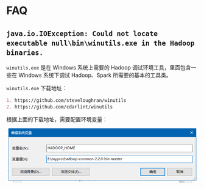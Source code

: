 # FAQ

## `java.io.IOException: Could not locate executable null\bin\winutils.exe in the Hadoop binaries.`

`winutils.exe` 是在 Windows 系统上需要的 Hadoop 调试环境工具，里面包含一些在 Windows 系统下调试 Hadoop、Spark 所需要的基本的工具类。

`winutils.exe` 下载地址：

```md
1. https://github.com/steveloughran/winutils
2. https://github.com/cdarlint/winutils
```

根据上面的下载地址，需要配置环境变量：

![](images/FAQ-20211112011459.png)